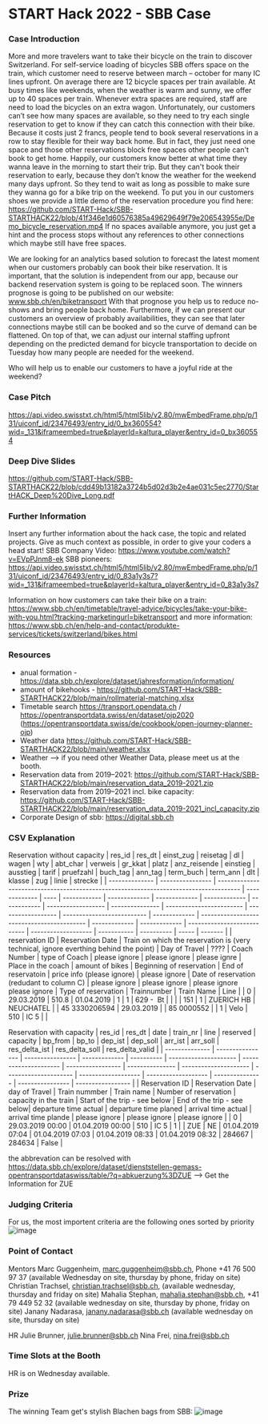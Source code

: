 # START Hack 2022 - SBB Case

### Case Introduction
More and more travelers want to take their bicycle on the train to discover Switzerland. For self-service loading of bicycles SBB offers space on the train, which customer need to reserve between march – october for many IC lines upfront.
On average there are 12 bicycle spaces per train available. At busy times like weekends, when the weather is warm and sunny, we offer up to 40 spaces per train. 
Whenever extra spaces are required, staff are need to load the bicycles on an extra wagon.
Unfortunately, our customers can’t see how many spaces are available, so they need to try each single reservation to get to know if they can catch this connection with their bike.
Because it costs just 2 francs, people tend to book several reservations in a row to stay flexible for their way back home. But in fact, they just need one space and those other reservations block free spaces other people can't book to get home. 
Happily, our customers know better at what time they wanna leave in the morning to start their trip. But they can't book their reservation to early, because they don’t know the weather for the weekend many days upfront. So they tend to wait as long as possible to make sure they wanna go for a bike trip on the weekend. 
To put you in our customers shoes we provide a little demo of the reservation procedure you find here: https://github.com/START-Hack/SBB-STARTHACK22/blob/41f346e1d60576385a49629649f79e206543955e/Demo_bicycle_reservation.mp4 
If no spaces available anymore, you just get a hint and the process stops without any references to other connections which maybe still have free spaces.


We are looking for an analytics based solution to forecast the latest moment when our customers probably can book their bike reservation. 
It is important, that the solution is independent from our app, because our backend reservation system is going to be replaced soon.
The winners prognose is going to be published on our website: www.sbb.ch/en/biketransport
With that prognose you help us to reduce no-shows and bring people back home.
Furthermore, if we can present our customers an overview of probably availabilities, they can see that later connections maybe still can be booked and so the curve of demand can be flattened.
On top of that, we can adjust our internal staffing upfront depending on the predicted demand for bicycle transportation to decide on Tuesday how many people are needed for the weekend.

Who will help us to enable our customers to have a joyful ride at the weekend?

### Case Pitch
https://api.video.swisstxt.ch/html5/html5lib/v2.80/mwEmbedFrame.php/p/131/uiconf_id/23476493/entry_id/0_bx360554?wid=_131&iframeembed=true&playerId=kaltura_player&entry_id=0_bx360554

### Deep Dive Slides
https://github.com/START-Hack/SBB-STARTHACK22/blob/cdd49b13182a3724b5d02d3b2e4ae031c5ec2770/StartHACK_Deep%20Dive_Long.pdf

### Further Information
Insert any further information about the hack case, the topic and related projects.
Give as much context as possible, in order to give your coders a head start!
SBB Company Video: https://www.youtube.com/watch?v=EVpPJnm8-ek
SBB pioneers: https://api.video.swisstxt.ch/html5/html5lib/v2.80/mwEmbedFrame.php/p/131/uiconf_id/23476493/entry_id/0_83a1y3s7?wid=_131&iframeembed=true&playerId=kaltura_player&entry_id=0_83a1y3s7

Information on how customers can take their bike on a train: https://www.sbb.ch/en/timetable/travel-advice/bicycles/take-your-bike-with-you.html?tracking-marketingurl=biketransport and more information: https://www.sbb.ch/en/help-and-contact/produkte-services/tickets/switzerland/bikes.html

### Resources
- anual formation - https://data.sbb.ch/explore/dataset/jahresformation/information/
- amount of bikehooks - https://github.com/START-Hack/SBB-STARTHACK22/blob/main/rollmaterial-matching.xlsx
-	Timetable search https://transport.opendata.ch / https://opentransportdata.swiss/en/dataset/ojp2020 (https://opentransportdata.swiss/de/cookbook/open-journey-planner-ojp)
-	Weather data https://github.com/START-Hack/SBB-STARTHACK22/blob/main/weather.xlsx
- Weather --> if you need other Weather Data, please meet us at the booth.
- Reservation data from 2019–2021: https://github.com/START-Hack/SBB-STARTHACK22/blob/main/reservation_data_2019-2021.zip
- Reservation data from 2019–2021 incl. bike capacity: https://github.com/START-Hack/SBB-STARTHACK22/blob/main/reservation_data_2019-2021_incl_capacity.zip
- Corporate Design of sbb: https://digital.sbb.ch

### CSV Explanation
Reservation without capacity
| res\_id        | res\_dt          | einst\_zug                                                                            | reisetag      | dl   | wagen        | wty           | abt\_char     | verweis       | gr\_kkat     | platz              | anz\_reisende   | einstieg                 | ausstieg           | tarif                      | pruefzahl     | buch\_tag                                  | ann\_tag      | term\_buch    | term\_ann                   | dlt                 | klasse      | zug        | linie | strecke |
| -------------- | ---------------- | ------------------------------------------------------------------------------------- | ------------- | ---- | ------------ | ------------- | ------------- | ------------- | ------------ | ------------------ | --------------- | ------------------------ | ------------------ | -------------------------- | ------------- | ------------------------------------------ | ------------- | ------------- | --------------------------- | ------------------- | ----------- | ---------- | ----- | ------- |
| reservation ID | Reservation Date | Train on which the reservation is (very technical, ignore everthing behind the point) | Day of Travel | ???? | Coach Number | type of Coach | please ignore | please ignore | please ignre | Place in the coach | amount of bikes | Beginning of reservation | End of reservatoin | price info (please ignore) | please ignore | Date of reservation (redudant to column C) | please ignore | please ignore | please ignore please ignore | Type of reservation | Trainnumber | Train Name | Line  |
| 0              | 29.03.2019       | 510.8                                                                                 | 01.04.2019    | 1    | 1            | 629 -  Bt     |               |               |              | 151                | 1               | ZUERICH HB               | NEUCHATEL          |                            | 45 3330206594 | 29.03.2019                                 |               | 85 0000552    |                             | 1                   | Velo        | 510        | IC 5  |         |

Reservation with capacity
| res\_id        | res\_dt          | date             | train\_nr     | line       | reserved              | capacity              | bp\_from          | bp\_to          | dep\_ist              | dep\_soll             | arr\_ist            | arr\_soll           | res\_delta\_ist | res\_delta\_soll | res\_delta\_valid |
| -------------- | ---------------- | ---------------- | ------------- | ---------- | --------------------- | --------------------- | ----------------- | --------------- | --------------------- | --------------------- | ------------------- | ------------------- | --------------- | ---------------- | ----------------- |
| Reservation ID | Reservation Date | day  of Travel    | Train nummber | Train name | Number of reservation | capacity in the train | Start of the trip - see below | End of the trip - see below| departure time actual | departure time planed | arrival time actual | arrival time plande | please ignore   | please ignore    | please ignore     |
| 0              | 29.03.2019 00:00 | 01.04.2019 00:00 | 510           | IC 5       | 1                     |                       | ZUE               | NE              | 01.04.2019 07:04      | 01.04.2019 07:03      | 01.04.2019 08:33    | 01.04.2019 08:32    | 284667          | 284634           | False             |

the abbrevation can be resolved with https://data.sbb.ch/explore/dataset/dienststellen-gemass-opentransportdataswiss/table/?q=abkuerzung%3DZUE --> Get the Information for ZUE

### Judging Criteria
For us, the most importent criteria are the following ones sorted by priority
![image](https://user-images.githubusercontent.com/101132509/158769748-2087032d-104f-40ca-8623-9e9af4685cbf.png)

### Point of Contact
Mentors
Marc Guggenheim, marc.guggenheim@sbb.ch, Phone +41 76 500 97 37 (available Wednesday on site, thursday by phone, friday on site)
Christian Trachsel, christian.trachsel@sbb.ch, (available wednesday, thursday and friday on site)
Mahalia Stephan, mahalia.stephan@sbb.ch, +41 79 449 52 32 (available wednesday on site, thursday by phone, friday on site)
Janany Nadarasa, janany.nadarasa@sbb.ch (available wednesday on site, thursday on site)

HR
Julie Brunner, julie.brunner@sbb.ch
Nina Frei, nina.frei@sbb.ch


### Time Slots at the Booth
HR is on Wednesday available.

### Prize
The winning Team get's stylish Blachen bags from SBB:
![image](https://user-images.githubusercontent.com/101132509/158331979-bd3f17f3-629f-4f06-821d-9f926cc4df0a.png)
